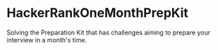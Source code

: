 # HackerRankOneMonthPrepKit
Solving the Preparation Kit that has challenges aiming to prepare your interview in a month's time.
